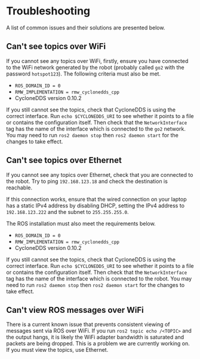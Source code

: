 # Troubleshooting

A list of common issues and their solutions are presented below.

## Can't see topics over WiFi

If you cannot see any topics over WiFi, firstly, ensure you have connected to the WiFi network generated by the robot (probably called `go2` with the password `hotspot123`). The following criteria must also be met.

- `ROS_DOMAIN_ID = 0`
- `RMW_IMPLEMENTATION = rmw_cyclonedds_cpp`
- CycloneDDS version 0.10.2

If you still cannot see the topics, check that CycloneDDS is using the correct interface. Run `echo $CYCLONEDDS_URI` to see whether it points to a file or contains the configuration itself. Then check that the `NetworkInterface` tag has the name of the interface which is connected to the `go2` network. You may need to run `ros2 daemon stop` then `ros2 daemon start` for the changes to take effect.

## Can't see topics over Ethernet

If you cannot see any topics over Ethernet, check that you are connected to the robot. Try to ping `192.168.123.18` and check the destination is reachable.

If this connection works, ensure that the wired connection on your laptop has a static IPv4 address by disabling DHCP, setting the IPv4 address to `192.168.123.222` and the subnet to `255.255.255.0`.

The ROS installation must also meet the requirements below.

- `ROS_DOMAIN_ID = 0`
- `RMW_IMPLEMENTATION = rmw_cyclonedds_cpp`
- CycloneDDS version 0.10.2

If you still cannot see the topics, check that CycloneDDS is using the correct interface. Run `echo $CYCLONEDDS_URI` to see whether it points to a file or contains the configuration itself. Then check that the `NetworkInterface` tag has the name of the interface which is connected to the robot. You may need to run `ros2 daemon stop` then `ros2 daemon start` for the changes to take effect.

## Can't view ROS messages over WiFi

There is a current known issue that prevents consistent viewing of messages sent via ROS over WiFi. If you run `ros2 topic echo /<TOPIC>` and the output hangs, it is likely the WiFi adapter bandwidth is saturated and packets are being dropped. This is a problem we are currently working on. If you must view the topics, use Ethernet.
